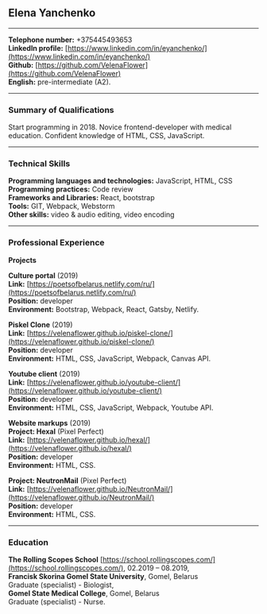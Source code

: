 ## Elena Yanchenko  
 
---
**Telephone number:** +375445493653   
**LinkedIn profile:**  [https://www.linkedin.com/in/eyanchenko/](https://www.linkedin.com/in/eyanchenko/)  
**Github:** [https://github.com/VelenaFlower](https://github.com/VelenaFlower)  
**English:** pre-intermediate (A2).

---
### Summary of Qualifications  
Start programming in 2018. Novice frontend-developer with medical education. Confident knowledge of HTML, CSS, JavaScript.  

---
### Technical Skills
**Programming languages and technologies:** JavaScript, HTML, CSS  
**Programming practices:** Code review  
**Frameworks and Libraries:** React, bootstrap  
**Tools:** GIT, Webpack, Webstorm  
**Other skills:** video & audio editing, video encoding  

---
### Professional Experience
**Projects**  

**Culture portal** (2019)  
**Link:** [https://poetsofbelarus.netlify.com/ru/](https://poetsofbelarus.netlify.com/ru/)  
**Position:** developer  
**Environment:** Bootstrap, Webpack, React, Gatsby, Netlify.
 
**Piskel Clone** (2019)  
**Link:** [https://velenaflower.github.io/piskel-clone/](https://velenaflower.github.io/piskel-clone/)  
**Position:** developer  
**Environment:** HTML, CSS, JavaScript, Webpack, Canvas API.

**Youtube client** (2019)  
**Link:** [https://velenaflower.github.io/youtube-client/](https://velenaflower.github.io/youtube-client/)  
**Position:** developer  
**Environment:** HTML, CSS, JavaScript, Webpack, Youtube API.

**Website markups** (2019)  
**Project: Hexal** (Pixel Perfect)  
**Link:** [https://velenaflower.github.io/hexal/](https://velenaflower.github.io/hexal/)  
**Position:** developer  
**Environment:** HTML, CSS.

**Project: NeutronMail** (Pixel Perfect)  
**Link:** [https://velenaflower.github.io/NeutronMail/](https://velenaflower.github.io/NeutronMail/)  
**Position:** developer  
**Environment:** HTML, CSS.  

---
### Education
**The Rolling Scopes School** [https://school.rollingscopes.com/](https://school.rollingscopes.com/), 02.2019 – 08.2019,  
**Francisk Skorina Gomel State University**, Gomel, Belarus  
Graduate (specialist) - Biologist,  
**Gomel State Medical College**, Gomel, Belarus  
Graduate (specialist) - Nurse.
